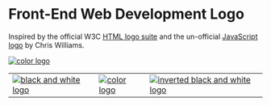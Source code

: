# Front-End Web Development Logo

Inspired by the official W3C [HTML logo suite](https://www.w3.org/html/logo/) and the un-official [JavaScript logo](https://github.com/voodootikigod/logo.js) by Chris Williams.

<a href="https://github.com/shannonmoeller/front-end-logo/edit/master/README.md"><img src="https://cdn.rawgit.com/shannonmoeller/front-end-logo/master/exports/front-end-logo-color.svg" alt="color logo" /></a>

<table><tr>
<td><a href="https://cdn.rawgit.com/shannonmoeller/front-end-logo/master/exports/front-end-logo-color.png"><img src="https://cdn.rawgit.com/shannonmoeller/front-end-logo/master/exports/front-end-logo-color.png" alt="black and white logo" /></a></td>
<td><a href="https://cdn.rawgit.com/shannonmoeller/front-end-logo/master/exports/front-end-logo-bw.png"><img src="https://cdn.rawgit.com/shannonmoeller/front-end-logo/master/exports/front-end-logo-bw.png" alt="color logo" /></a></td>
<td><a href="https://cdn.rawgit.com/shannonmoeller/front-end-logo/master/exports/front-end-logo-bw-inverted.png"><img src="https://cdn.rawgit.com/shannonmoeller/front-end-logo/master/exports/front-end-logo-bw-inverted.png" alt="inverted black and white logo" /></a></td>
</tr></table>

